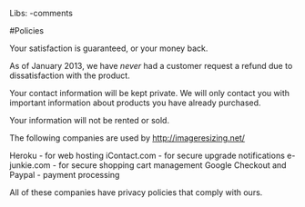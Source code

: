 Libs: -comments

#Policies

Your satisfaction is guaranteed, or your money back. 

As of January 2013, we have *never* had a customer request a refund due to dissatisfaction with the product.

Your contact information will be kept private. We will only contact you with important information about products you have already purchased.

Your information will not be rented or sold.

The following companies are used by http://imageresizing.net/

Heroku - for web hosting
iContact.com - for secure upgrade notifications
e-junkie.com - for secure shopping cart management
Google Checkout and Paypal - payment processing

All of these companies have privacy policies that comply with ours.
